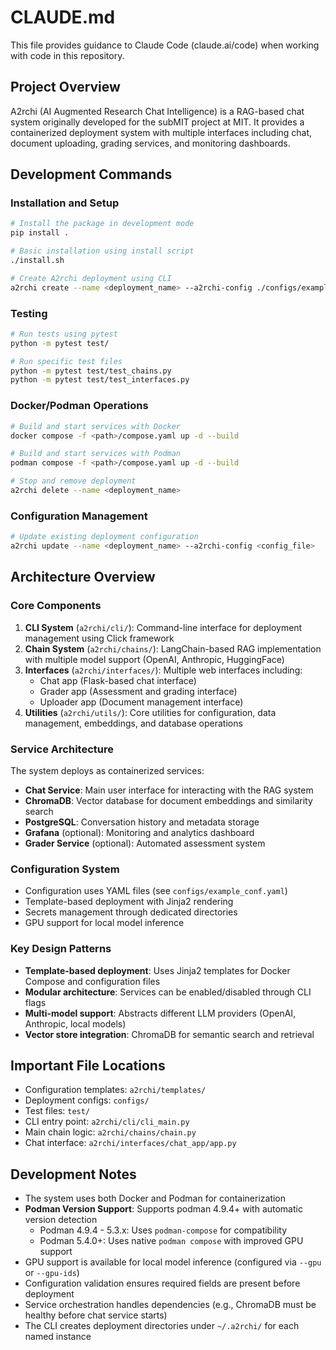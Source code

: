 # CLAUDE.md

This file provides guidance to Claude Code (claude.ai/code) when working with code in this repository.

## Project Overview

A2rchi (AI Augmented Research Chat Intelligence) is a RAG-based chat system originally developed for the subMIT project at MIT. It provides a containerized deployment system with multiple interfaces including chat, document uploading, grading services, and monitoring dashboards.

## Development Commands

### Installation and Setup
```bash
# Install the package in development mode
pip install .

# Basic installation using install script
./install.sh

# Create A2rchi deployment using CLI
a2rchi create --name <deployment_name> --a2rchi-config ./configs/example_conf.yaml
```

### Testing
```bash
# Run tests using pytest
python -m pytest test/

# Run specific test files
python -m pytest test/test_chains.py
python -m pytest test/test_interfaces.py
```

### Docker/Podman Operations
```bash
# Build and start services with Docker
docker compose -f <path>/compose.yaml up -d --build

# Build and start services with Podman
podman compose -f <path>/compose.yaml up -d --build

# Stop and remove deployment
a2rchi delete --name <deployment_name>
```

### Configuration Management
```bash
# Update existing deployment configuration
a2rchi update --name <deployment_name> --a2rchi-config <config_file>
```

## Architecture Overview

### Core Components

1. **CLI System** (`a2rchi/cli/`): Command-line interface for deployment management using Click framework
2. **Chain System** (`a2rchi/chains/`): LangChain-based RAG implementation with multiple model support (OpenAI, Anthropic, HuggingFace)
3. **Interfaces** (`a2rchi/interfaces/`): Multiple web interfaces including:
   - Chat app (Flask-based chat interface)
   - Grader app (Assessment and grading interface)
   - Uploader app (Document management interface)
4. **Utilities** (`a2rchi/utils/`): Core utilities for configuration, data management, embeddings, and database operations

### Service Architecture

The system deploys as containerized services:
- **Chat Service**: Main user interface for interacting with the RAG system
- **ChromaDB**: Vector database for document embeddings and similarity search
- **PostgreSQL**: Conversation history and metadata storage
- **Grafana** (optional): Monitoring and analytics dashboard
- **Grader Service** (optional): Automated assessment system

### Configuration System

- Configuration uses YAML files (see `configs/example_conf.yaml`)
- Template-based deployment with Jinja2 rendering
- Secrets management through dedicated directories
- GPU support for local model inference

### Key Design Patterns

- **Template-based deployment**: Uses Jinja2 templates for Docker Compose and configuration files
- **Modular architecture**: Services can be enabled/disabled through CLI flags
- **Multi-model support**: Abstracts different LLM providers (OpenAI, Anthropic, local models)
- **Vector store integration**: ChromaDB for semantic search and retrieval

## Important File Locations

- Configuration templates: `a2rchi/templates/`
- Deployment configs: `configs/`
- Test files: `test/`
- CLI entry point: `a2rchi/cli/cli_main.py`
- Main chain logic: `a2rchi/chains/chain.py`
- Chat interface: `a2rchi/interfaces/chat_app/app.py`

## Development Notes

- The system uses both Docker and Podman for containerization
- **Podman Version Support**: Supports podman 4.9.4+ with automatic version detection
  - Podman 4.9.4 - 5.3.x: Uses `podman-compose` for compatibility
  - Podman 5.4.0+: Uses native `podman compose` with improved GPU support
- GPU support is available for local model inference (configured via `--gpu` or `--gpu-ids`)
- Configuration validation ensures required fields are present before deployment
- Service orchestration handles dependencies (e.g., ChromaDB must be healthy before chat service starts)
- The CLI creates deployment directories under `~/.a2rchi/` for each named instance